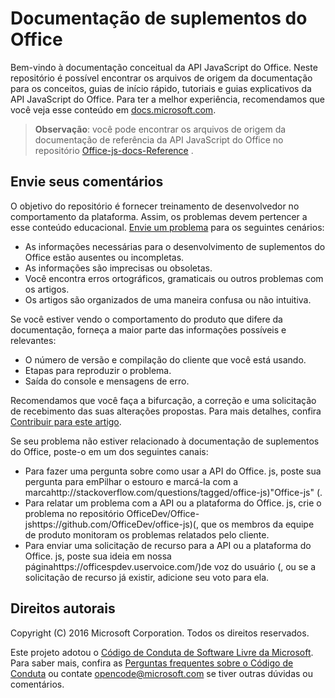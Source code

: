 # <a name="office-add-ins-documentation"></a>Documentação de suplementos do Office

Bem-vindo à documentação conceitual da API JavaScript do Office. Neste repositório é possível encontrar os arquivos de origem da documentação para os conceitos, guias de início rápido, tutoriais e guias explicativos da API JavaScript do Office. Para ter a melhor experiência, recomendamos que você veja esse conteúdo em [docs.microsoft.com](https://docs.microsoft.com/office/dev/add-ins).

> **Observação**: você pode encontrar os arquivos de origem da documentação de referência da API JavaScript do Office no repositório [Office-js-docs-Reference](https://github.com/OfficeDev/office-js-docs-reference) .

## <a name="give-us-your-feedback"></a>Envie seus comentários

O objetivo do repositório é fornecer treinamento de desenvolvedor no comportamento da plataforma. Assim, os problemas devem pertencer a esse conteúdo educacional. [Envie um problema](https://github.com/OfficeDev/office-js-docs-pr/issues) para os seguintes cenários:

 - As informações necessárias para o desenvolvimento de suplementos do Office estão ausentes ou incompletas.
 - As informações são imprecisas ou obsoletas.
 - Você encontra erros ortográficos, gramaticais ou outros problemas com os artigos.
 - Os artigos são organizados de uma maneira confusa ou não intuitiva.
 
Se você estiver vendo o comportamento do produto que difere da documentação, forneça a maior parte das informações possíveis e relevantes:

 - O número de versão e compilação do cliente que você está usando.
 - Etapas para reproduzir o problema.
 - Saída do console e mensagens de erro.
 
Recomendamos que você faça a bifurcação, a correção e uma solicitação de recebimento das suas alterações propostas. Para mais detalhes, confira [Contribuir para este artigo](Contributing.md). 

Se seu problema não estiver relacionado à documentação de suplementos do Office, poste-o em um dos seguintes canais:

 - Para fazer uma pergunta sobre como usar a API do Office. js, poste sua pergunta para emPilhar o estouro e marcá-la com a marcahttp://stackoverflow.com/questions/tagged/office-js)"Office-js" (.
 - Para relatar um problema com a API ou a plataforma do Office. js, crie o problema no repositório OfficeDev/Office-jshttps://github.com/OfficeDev/office-js)(, que os membros da equipe de produto monitoram os problemas relatados pelo cliente.
 - Para enviar uma solicitação de recurso para a API ou a plataforma do Office. js, poste sua ideia em nossa páginahttps://officespdev.uservoice.com/)de voz do usuário (, ou se a solicitação de recurso já existir, adicione seu voto para ela.

## <a name="copyright"></a>Direitos autorais

Copyright (C) 2016 Microsoft Corporation. Todos os direitos reservados.


Este projeto adotou o [Código de Conduta de Software Livre da Microsoft](https://opensource.microsoft.com/codeofconduct/). Para saber mais, confira as [Perguntas frequentes sobre o Código de Conduta](https://opensource.microsoft.com/codeofconduct/faq/) ou contate [opencode@microsoft.com](mailto:opencode@microsoft.com) se tiver outras dúvidas ou comentários.
